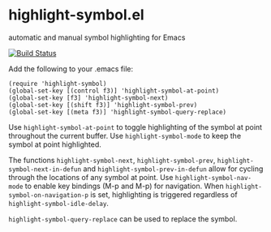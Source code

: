 highlight-symbol.el
===================

automatic and manual symbol highlighting for Emacs

[![Build Status](https://travis-ci.org/nschum/highlight-symbol.el.png?branch=master)](https://travis-ci.org/nschum/highlight-symbol.el)

Add the following to your .emacs file:

    (require 'highlight-symbol)
    (global-set-key [(control f3)] 'highlight-symbol-at-point)
    (global-set-key [f3] 'highlight-symbol-next)
    (global-set-key [(shift f3)] 'highlight-symbol-prev)
    (global-set-key [(meta f3)] 'highlight-symbol-query-replace)

Use `highlight-symbol-at-point` to toggle highlighting of the symbol at
point throughout the current buffer.  Use `highlight-symbol-mode` to keep the
symbol at point highlighted.

The functions `highlight-symbol-next`, `highlight-symbol-prev`,
`highlight-symbol-next-in-defun` and `highlight-symbol-prev-in-defun` allow for
cycling through the locations of any symbol at point.  Use
`highlight-symbol-nav-mode` to enable key bindings (<key>M-p</key> and
<key>M-p</key>) for navigation.  When `highlight-symbol-on-navigation-p` is set,
highlighting is triggered regardless of `highlight-symbol-idle-delay`.

`highlight-symbol-query-replace` can be used to replace the symbol.
